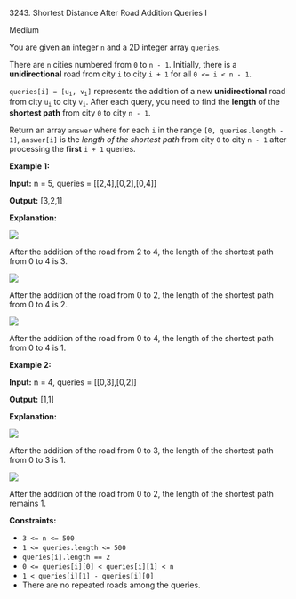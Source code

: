 3243\. Shortest Distance After Road Addition Queries I

Medium

You are given an integer `n` and a 2D integer array `queries`.

There are `n` cities numbered from `0` to `n - 1`. Initially, there is a **unidirectional** road from city `i` to city `i + 1` for all `0 <= i < n - 1`.

<code>queries[i] = [u<sub>i</sub>, v<sub>i</sub>]</code> represents the addition of a new **unidirectional** road from city <code>u<sub>i</sub></code> to city <code>v<sub>i</sub></code>. After each query, you need to find the **length** of the **shortest path** from city `0` to city `n - 1`.

Return an array `answer` where for each `i` in the range `[0, queries.length - 1]`, `answer[i]` is the _length of the shortest path_ from city `0` to city `n - 1` after processing the **first** `i + 1` queries.

**Example 1:**

**Input:** n = 5, queries = [[2,4],[0,2],[0,4]]

**Output:** [3,2,1]

**Explanation:**

![](https://leetcode-in-java.github.io/src/main/java/g3201_3300/s3243_shortest_distance_after_road_addition_queries_i/image8.jpg)

After the addition of the road from 2 to 4, the length of the shortest path from 0 to 4 is 3.

![](https://leetcode-in-java.github.io/src/main/java/g3201_3300/s3243_shortest_distance_after_road_addition_queries_i/image9.jpg)

After the addition of the road from 0 to 2, the length of the shortest path from 0 to 4 is 2.

![](https://leetcode-in-java.github.io/src/main/java/g3201_3300/s3243_shortest_distance_after_road_addition_queries_i/image10.jpg)

After the addition of the road from 0 to 4, the length of the shortest path from 0 to 4 is 1.

**Example 2:**

**Input:** n = 4, queries = [[0,3],[0,2]]

**Output:** [1,1]

**Explanation:**

![](https://leetcode-in-java.github.io/src/main/java/g3201_3300/s3243_shortest_distance_after_road_addition_queries_i/image11.jpg)

After the addition of the road from 0 to 3, the length of the shortest path from 0 to 3 is 1.

![](https://leetcode-in-java.github.io/src/main/java/g3201_3300/s3243_shortest_distance_after_road_addition_queries_i/image12.jpg)

After the addition of the road from 0 to 2, the length of the shortest path remains 1.

**Constraints:**

*   `3 <= n <= 500`
*   `1 <= queries.length <= 500`
*   `queries[i].length == 2`
*   `0 <= queries[i][0] < queries[i][1] < n`
*   `1 < queries[i][1] - queries[i][0]`
*   There are no repeated roads among the queries.